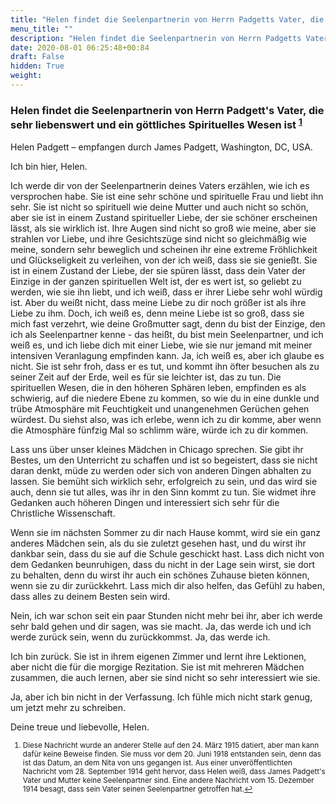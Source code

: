 ```yaml
---
title: "Helen findet die Seelenpartnerin von Herrn Padgetts Vater, die sehr liebenswert und ein göttliches Spirituelles Wesen ist"
menu_title: ""
description: "Helen findet die Seelenpartnerin von Herrn Padgetts Vater, die sehr liebenswert und ein göttliches Spirituelles Wesen ist"
date: 2020-08-01 06:25:48+00:84
draft: False
hidden: True
weight:
---
```

### Helen findet die Seelenpartnerin von Herrn Padgett's Vater, die sehr liebenswert und ein göttliches Spirituelles Wesen ist <sup id="a1">[1](#f1)</sup>

Helen Padgett – empfangen durch James Padgett, Washington, DC, USA.

Ich bin hier, Helen.

Ich werde dir von der Seelenpartnerin deines Vaters erzählen, wie ich es versprochen habe. Sie ist eine sehr schöne und spirituelle Frau und liebt ihn sehr. Sie ist nicht so spirituell wie deine Mutter und auch nicht so schön, aber sie ist in einem Zustand spiritueller Liebe, der sie schöner erscheinen lässt, als sie wirklich ist. Ihre Augen sind nicht so groß wie meine, aber sie strahlen vor Liebe, und ihre Gesichtszüge sind nicht so gleichmäßig wie meine, sondern sehr beweglich und scheinen ihr eine extreme Fröhlichkeit und Glückseligkeit zu verleihen, von der ich weiß, dass sie sie genießt. Sie ist in einem Zustand der Liebe, der sie spüren lässt, dass dein Vater der Einzige in der ganzen spirituellen Welt ist, der es wert ist, so geliebt zu werden, wie sie ihn liebt, und ich weiß, dass er ihrer Liebe sehr wohl würdig ist. Aber du weißt nicht, dass meine Liebe zu dir noch größer ist als ihre Liebe zu ihm. Doch, ich weiß es, denn meine Liebe ist so groß, dass sie mich fast verzehrt, wie deine Großmutter sagt, denn du bist der Einzige, den ich als Seelenpartner kenne - das heißt, du bist mein Seelenpartner, und ich weiß es, und ich liebe dich mit einer Liebe, wie sie nur jemand mit meiner intensiven Veranlagung empfinden kann. Ja, ich weiß es, aber ich glaube es nicht. Sie ist sehr froh, dass er es tut, und kommt ihn öfter besuchen als zu seiner Zeit auf der Erde, weil es für sie leichter ist, das zu tun. Die spirituellen Wesen, die in den höheren Sphären leben, empfinden es als schwierig, auf die niedere Ebene zu kommen, so wie du in eine dunkle und trübe Atmosphäre mit Feuchtigkeit und unangenehmen Gerüchen gehen würdest. Du siehst also, was ich erlebe, wenn ich zu dir komme, aber wenn die Atmosphäre fünfzig Mal so schlimm wäre, würde ich zu dir kommen.

Lass uns über unser kleines Mädchen in Chicago sprechen. Sie gibt ihr Bestes, um den Unterricht zu schaffen und ist so begeistert, dass sie nicht daran denkt, müde zu werden oder sich von anderen Dingen abhalten zu lassen. Sie bemüht sich wirklich sehr, erfolgreich zu sein, und das wird sie auch, denn sie tut alles, was ihr in den Sinn kommt zu tun. Sie widmet ihre Gedanken auch höheren Dingen und interessiert sich sehr für die Christliche Wissenschaft.

Wenn sie im nächsten Sommer zu dir nach Hause kommt, wird sie ein ganz anderes Mädchen sein, als du sie zuletzt gesehen hast, und du wirst ihr dankbar sein, dass du sie auf die Schule geschickt hast. Lass dich nicht von dem Gedanken beunruhigen, dass du nicht in der Lage sein wirst, sie dort zu behalten, denn du wirst ihr auch ein schönes Zuhause bieten können, wenn sie zu dir zurückkehrt. Lass mich dir also helfen, das Gefühl zu haben, dass alles zu deinem Besten sein wird.

Nein, ich war schon seit ein paar Stunden nicht mehr bei ihr, aber ich werde sehr bald gehen und dir sagen, was sie macht. Ja, das werde ich und ich werde zurück sein, wenn du zurückkommst. Ja, das werde ich.

Ich bin zurück. Sie ist in ihrem eigenen Zimmer und lernt ihre Lektionen, aber nicht die für die morgige Rezitation. Sie ist mit mehreren Mädchen zusammen, die auch lernen, aber sie sind nicht so sehr interessiert wie sie.

Ja, aber ich bin nicht in der Verfassung. Ich fühle mich nicht stark genug, um jetzt mehr zu schreiben.

Deine treue und liebevolle, Helen.
<small>

1. <large id="f1"> Diese Nachricht wurde an anderer Stelle auf den 24. März 1915 datiert, aber man kann dafür keine Beweise finden. Sie muss vor dem 20. Juni 1918 entstanden sein, denn das ist das Datum, an dem Nita von uns gegangen ist. Aus einer unveröffentlichten Nachricht vom 28. September 1914 geht hervor, dass Helen weiß, dass James Padgett's Vater und Mutter keine Seelenpartner sind. Eine andere Nachricht vom 15. Dezember 1914 besagt, dass sein Vater seinen Seelenpartner getroffen hat.[↩](#a1)
